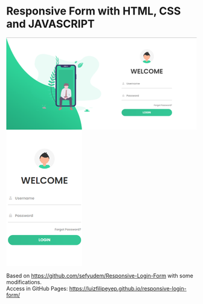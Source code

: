 # Responsive Form with HTML, CSS and JAVASCRIPT

<div style="display: inline_block">
  <img src="https://github.com/luizfilipeyep/responsive-login-form/blob/master/screenshots/Screenshot_42.png" width="800">
 <img src="https://github.com/luizfilipeyep/responsive-login-form/blob/master/screenshots/Screenshot_43.png" width="200">
</div>

Based on https://github.com/sefyudem/Responsive-Login-Form with some modifications.
<br>
Access in GitHub Pages: https://luizfilipeyep.github.io/responsive-login-form/
